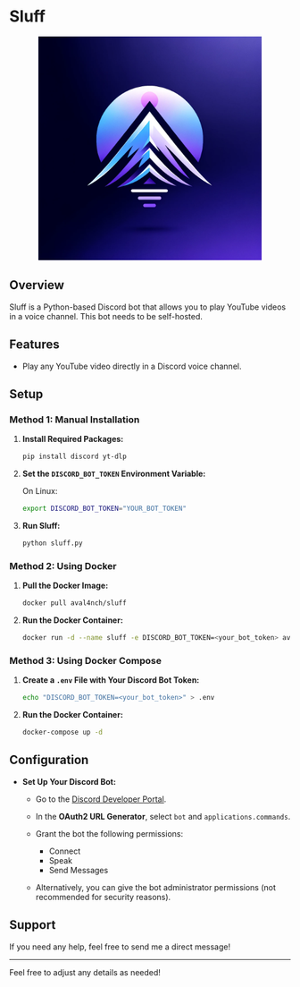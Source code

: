 # Sluff

<div style="text-align: center;">
  <img src="./logo.png" alt="logo" width="400"/>
</div>

## Overview

Sluff is a Python-based Discord bot that allows you to play YouTube videos in a voice channel. This bot needs to be self-hosted.

## Features

- Play any YouTube video directly in a Discord voice channel.

## Setup

### Method 1: Manual Installation

1. **Install Required Packages:**
   ```bash
   pip install discord yt-dlp
   ```

2. **Set the `DISCORD_BOT_TOKEN` Environment Variable:**

   On Linux:
   ```bash
   export DISCORD_BOT_TOKEN="YOUR_BOT_TOKEN"
   ```

3. **Run Sluff:**
   ```bash
   python sluff.py
   ```

### Method 2: Using Docker

1. **Pull the Docker Image:**
   ```bash
   docker pull aval4nch/sluff
   ```

2. **Run the Docker Container:**
   ```bash
   docker run -d --name sluff -e DISCORD_BOT_TOKEN=<your_bot_token> aval4nch/sluff
   ```

### Method 3: Using Docker Compose

1. **Create a `.env` File with Your Discord Bot Token:**
   ```bash
   echo "DISCORD_BOT_TOKEN=<your_bot_token>" > .env
   ```

2. **Run the Docker Container:**
   ```bash
   docker-compose up -d
   ```

## Configuration

- **Set Up Your Discord Bot:**
  - Go to the [Discord Developer Portal](https://discord.com/developers/applications).
  - In the **OAuth2 URL Generator**, select `bot` and `applications.commands`.
  - Grant the bot the following permissions:
    - Connect
    - Speak
    - Send Messages

  - Alternatively, you can give the bot administrator permissions (not recommended for security reasons).

## Support

If you need any help, feel free to send me a direct message!

---

Feel free to adjust any details as needed!
